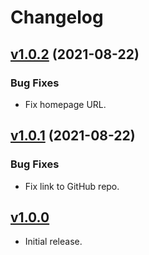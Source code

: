 # Changelog

## [v1.0.2](https://github.com/about-code/vuepress-plugin-jsonld-playground/compare/v1.0.0...v1.0.2) (2021-08-22)

### Bug Fixes

* Fix homepage URL.

## [v1.0.1](https://github.com/about-code/vuepress-plugin-jsonld-playground/compare/v1.0.0...v1.0.1) (2021-08-22)

### Bug Fixes

* Fix link to GitHub repo.

## [v1.0.0](https://github.com/about-code/vuepress-plugin-jsonld-playground/commit/670a85)

* Initial release. 
